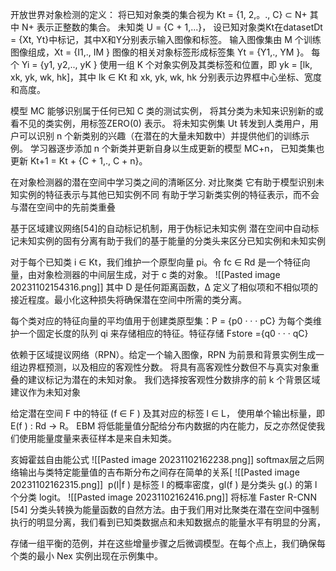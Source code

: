 开放世界对象检测的定义：
将已知对象类的集合视为 Kt = {1, 2,。., C} ⊂ N+ 其中 N+ 表示正整数的集合。
未知类 U = {C + 1,...}，
设已知对象类Kt在datasetDt = {Xt, Yt}中标记，其中X和Y分别表示输入图像和标签。
输入图像集由 M 个训练图像组成，Xt = {I1,., IM }
图像的相关对象标签形成标签集 Yt = {Y1,., YM }。
每个 Yi = {y1, y2,.., yK } 使用一组 K 个对象实例及其类标签和位置，即 yk = [lk, xk, yk, wk, hk]，其中 lk ∈ Kt 和 xk, yk, wk, hk 分别表示边界框中心坐标、宽度和高度。

模型 MC 能够识别属于任何已知 C 类的测试实例，
将其分类为未知来识别新的或看不见的类实例，用标签ZERO(0) 表示。
将未知实例集 Ut 转发到人类用户，用户可以识别 n 个新类别的兴趣（在潜在的大量未知数中）并提供他们的训练示例。
学习器逐步添加 n 个新类并更新自身以生成更新的模型 MC+n，
已知类集也更新 Kt+1 = Kt + {C + 1,., C + n}。

在对象检测器的潜在空间中学习类之间的清晰区分.      对比聚类
它有助于模型识别未知实例的特征表示与其他已知实例不同
有助于学习新类实例的特征表示，而不会与潜在空间中的先前类重叠

基于区域建议网络[54]的自动标记机制，用于伪标记未知实例   潜在空间中自动标记未知实例的固有分离有助于我们的基于能量的分类头来区分已知实例和未知实例

对于每个已知类 i ∈ Kt，我们维护一个原型向量 pi。令 fc ∈ Rd 是一个特征向量，由对象检测器的中间层生成，对于 c 类的对象。
![[Pasted image 20231102154316.png]]
其中 D 是任何距离函数，Δ 定义了相似项和不相似项的接近程度。最小化这种损失将确保潜在空间中所需的类分离。

每个类对应的特征向量的平均值用于创建类原型集：P = {p0 · · · pC}
为每个类维护一个固定长度的队列 qi 来存储相应的特征。特征存储 Fstore ={q0 · · · qC}


依赖于区域提议网络（RPN）。给定一个输入图像，RPN 为前景和背景实例生成一组边界框预测，以及相应的客观性分数。
将具有高客观性分数但不与真实对象重叠的建议标记为潜在的未知对象。
我们选择按客观性分数排序的前 k 个背景区域建议作为未知对象

给定潜在空间 F 中的特征 (f ∈ F ) 及其对应的标签 l ∈ L，
使用单个输出标量，即 E(f ) : Rd → R。
EBM 将低能量值分配给分布内数据的内在能力，反之亦然促使我们使用能量度量来表征样本是来自未知类。

亥姆霍兹自由能公式
![[Pasted image 20231102162238.png]]
softmax层之后网络输出与类特定能量值的吉布斯分布之间存在简单的关系[
![[Pasted image 20231102162315.png]]
 p(l|f ) 是标签 l 的概率密度，gl(f ) 是分类头 g(.) 的第 l 个分类 logit。
![[Pasted image 20231102162416.png]]
将标准 Faster R-CNN [54] 分类头转换为能量函数的自然方法。由于我们用对比聚类在潜在空间中强制执行的明显分离，我们看到已知类数据点和未知数据点的能量水平有明显的分离，

存储一组平衡的范例，并在这些增量步骤之后微调模型。在每个点上，我们确保每个类的最小 Nex 实例出现在示例集中。